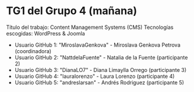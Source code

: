 # TG1 del Grupo 4 (mañana)
Título del trabajo: Content Management Systems (CMS)
Tecnologías escogidas: WordPress & Joomla

* Usuario GitHub 1: "MiroslavaGenkova" - Miroslava Genkova Petrova (coordinadora)
* Usuario GitHub 2: "NattdelaFuente" - Natalia de la Fuente (participante 2)
* Usuario GitHub 3: "DianaLO7" - Diana Limaylla Orrego (participante 3)
* Usuario GitHub 4: "lauralorenzo" - Laura Lorenzo (participante 4)
* Usuario GitHub 5: "andreslarsan" - Andrés Rodriguez (participante 5) 
